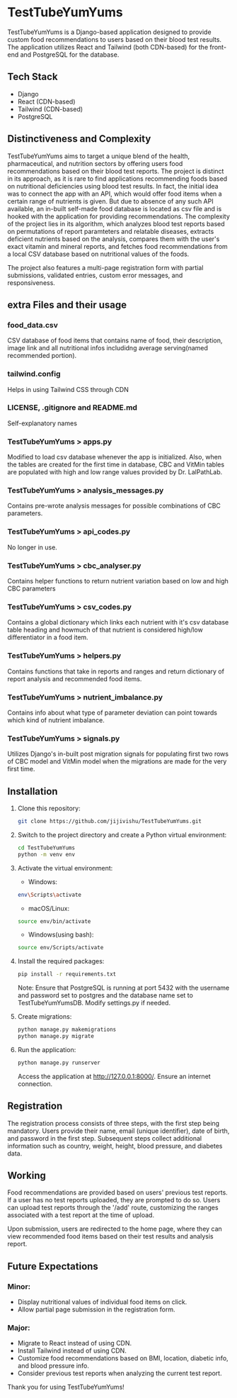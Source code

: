 # TestTubeYumYums

TestTubeYumYums is a Django-based application designed to provide custom food recommendations to users based on their blood test results. The application utilizes React and Tailwind (both CDN-based) for the front-end and PostgreSQL for the database.

## Tech Stack

- Django
- React (CDN-based)
- Tailwind (CDN-based)
- PostgreSQL

## Distinctiveness and Complexity

TestTubeYumYums aims to target a unique blend of the health, pharmaceutical, and nutrition sectors by offering users food recommendations based on their blood test reports. The project is distinct in its approach, as it is rare to find applications recommending foods based on nutritional deficiencies using blood test results. In fact, the initial idea was to connect the app with an API, which would offer food items when a certain range of nutrients is given. But due to absence of any such API available, an in-built self-made food database is located as csv file and is hooked with the application for providing recommendations. The complexity of the project lies in its algorithm, which analyzes blood test reports based on permutations of report paramteters and relatable diseases, extracts deficient nutrients based on the analysis, compares them with the user's exact vitamin and mineral reports, and fetches food recommendations from a local CSV database based on nutritional values of the foods.

The project also features a multi-page registration form with partial submissions, validated entries, custom error messages, and responsiveness.

## extra Files and their usage
   ### food_data.csv
   CSV database of food items that contains name of food, their description, image link and all nutritional infos includidng average serving(named recommended portion).
   ### tailwind.config
   Helps in using Tailwind CSS through CDN
   ### LICENSE, .gitignore and README.md
   Self-explanatory names
   ### TestTubeYumYums > apps.py
   Modified to load csv database whenever the app is initialized. Also, when the tables are created for the first time in database, CBC and VitMin tables are populated with high and low range values provided by Dr. LalPathLab.
   ### TestTubeYumYums > analysis_messages.py
   Contains pre-wrote analysis messages for possible combinations of CBC parameters.
   ### TestTubeYumYums > api_codes.py
   No longer in use.
   ### TestTubeYumYums > cbc_analyser.py
   Contains helper functions to return nutrient variation based on low and high CBC parameters
   ### TestTubeYumYums > csv_codes.py
   Contains a global dictionary which links each nutrient with it's csv database table heading and howmuch of that nutrient is considered high/low differentiator in a food item.
   ### TestTubeYumYums > helpers.py
   Contains functions that take in reports and ranges and return dictionary of report analysis and recommended food items.
   ### TestTubeYumYums > nutrient_imbalance.py
   Contains info about what type of parameter deviation can point towards which kind of nutrient imbalance.
   ### TestTubeYumYums > signals.py
   Utilizes Django's in-built post migration signals for populating first two rows of CBC model and VitMin model
when the migrations are made for the very first time.

## Installation

1. Clone this repository:

   ```bash
   git clone https://github.com/jijivishu/TestTubeYumYums.git
   ```

2. Switch to the project directory and create a Python virtual environment:

   ```bash
   cd TestTubeYumYums
   python -m venv env
   ```

3. Activate the virtual environment:

   * Windows:
   ```bash
   env\Scripts\activate
   ```

   * macOS/Linux:
   ```bash
   source env/bin/activate
   ```

   * Windows(using bash):
   ```bash
   source env/Scripts/activate
   ```

4. Install the required packages:

   ```bash
   pip install -r requirements.txt
   ```
   Note: Ensure that PostgreSQL is running at port 5432 with the username and password set to postgres and the database name set to TestTubeYumYumsDB. Modify settings.py if needed.

5. Create migrations:

   ```bash
   python manage.py makemigrations
   python manage.py migrate
   ```
   
6. Run the application:

   ```bash
   python manage.py runserver
   ```
   Access the application at http://127.0.0.1:8000/. Ensure an internet connection.

## Registration

The registration process consists of three steps, with the first step being mandatory. Users provide their name, email (unique identifier), date of birth, and password in the first step. Subsequent steps collect additional information such as country, weight, height, blood pressure, and diabetes data.

## Working

Food recommendations are provided based on users' previous test reports. If a user has no test reports uploaded, they are prompted to do so. Users can upload test reports through the '/add' route, customizing the ranges associated with a test report at the time of upload.

Upon submission, users are redirected to the home page, where they can view recommended food items based on their test results and analysis report.

## Future Expectations

### Minor:
* Display nutritional values of individual food items on click.
* Allow partial page submission in the registration form.

### Major:
* Migrate to React instead of using CDN.
* Install Tailwind instead of using CDN.
* Customize food recommendations based on BMI, location, diabetic info, and blood pressure info.
* Consider previous test reports when analyzing the current test report.

Thank you for using TestTubeYumYums!
